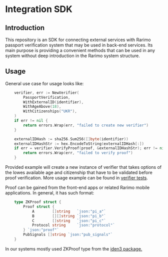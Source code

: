 # Integration SDK

## Introduction
This repository is an SDK for connecting external services with Rarimo passport
verification system that may be used in back-end services. Its main purpose is 
providing a convenient methods that can be used in any system without deep
introduction in the Rarimo system structure.

## Usage

General use case for usage looks like:
```go
    verifier, err := NewVerifier(
		PassportVerification,
		WithExternalID(identifier),
		WithAgeAbove(18),
		WithCitizenships("UKR"),
    )
    if err != nil {
        return errors.Wrap(err, "failed to create new verifier")
    }

    externalIDHash := sha256.Sum256([]byte(identifier))
    externalIDHashStr := hex.EncodeToString(externalIDHash[:])
    if err = verifier.VerifyProof(proof, &externalIDHashStr); err != nil {
        return errors.Wrap(err, "failed to verify proof")
    }
```
Provided example will create a new instance of verifier that takes options of the lowes
available age and citizenship that have to be validated before proof verification. More 
usage example can be found in [verifier tests](passport_verifier_test.go).


Proof can be gained from the front-end apps or related Rarimo mobile applications. In general,
it has such format:

```go
    type ZKProof struct {
        Proof struct {
            A        []string   `json:"pi_a"`
            B        [][]string `json:"pi_b"`
            C        []string   `json:"pi_c"`
            Protocol string     `json:"protocol"`
        } `json:"proof"`
        PubSignals []string `json:"pub_signals"`
    }
```
In our systems mostly used ZKProof type from the [iden3 package.](https://github.com/iden3/go-rapidsnark)